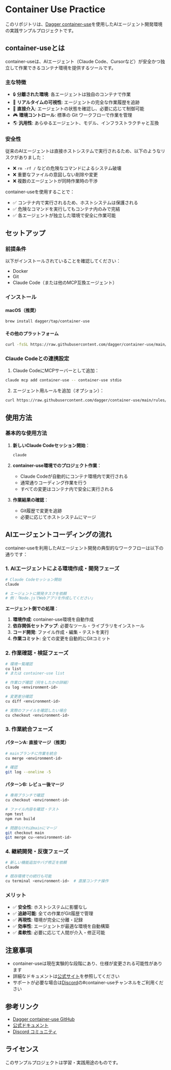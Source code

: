 # Container Use Practice

このリポジトリは、[Dagger container-use](https://github.com/dagger/container-use)を使用したAIエージェント開発環境の実践サンプルプロジェクトです。

## container-useとは

container-useは、AIエージェント（Claude Code、Cursorなど）が安全かつ独立して作業できるコンテナ環境を提供するツールです。

### 主な特徴

- 🔒 **分離された環境**: 各エージェントは独自のコンテナで作業
- 👀 **リアルタイムの可視性**: エージェントの完全な作業履歴を追跡
- 🚁 **直接介入**: エージェントの状態を確認し、必要に応じて制御可能
- 🎮 **環境コントロール**: 標準の Git ワークフローで作業を管理
- 🌎 **汎用性**: あらゆるエージェント、モデル、インフラストラクチャと互換

### 安全性

従来のAIエージェントは直接ホストシステムで実行されるため、以下のようなリスクがありました：

- ❌ `rm -rf /` などの危険なコマンドによるシステム破壊
- ❌ 重要なファイルの意図しない削除や変更
- ❌ 複数のエージェントが同時作業時の干渉

container-useを使用することで：

- ✅ コンテナ内で実行されるため、ホストシステムは保護される
- ✅ 危険なコマンドを実行してもコンテナ内のみで完結
- ✅ 各エージェントが独立した環境で安全に作業可能

## セットアップ

### 前提条件

以下がインストールされていることを確認してください：

- Docker
- Git
- Claude Code（または他のMCP互換エージェント）

### インストール

#### macOS（推奨）

```bash
brew install dagger/tap/container-use
```

#### その他のプラットフォーム

```bash
curl -fsSL https://raw.githubusercontent.com/dagger/container-use/main/install.sh | bash
```

### Claude Codeとの連携設定

1. Claude CodeにMCPサーバーとして追加：

```bash
claude mcp add container-use -- container-use stdio
```

2. エージェント用ルールを追加（オプション）：

```bash
curl https://raw.githubusercontent.com/dagger/container-use/main/rules/agent.md >> CLAUDE.md
```

## 使用方法

### 基本的な使用方法

1. **新しいClaude Codeセッション開始**：
   ```bash
   claude
   ```

2. **container-use環境でのプロジェクト作業**：
   - Claude Codeが自動的にコンテナ環境内で実行される
   - 通常通りコーディング作業を行う
   - すべての変更はコンテナ内で安全に実行される

3. **作業結果の確認**：
   - Git履歴で変更を追跡
   - 必要に応じてホストシステムにマージ

## AIエージェントコーディングの流れ

container-useを利用したAIエージェント開発の典型的なワークフローは以下の通りです：

### 1. AIエージェントによる環境作成・開発フェーズ

```bash
# Claude Codeセッション開始
claude

# エージェントに開発タスクを依頼
# 例：「Node.jsでWebアプリを作成してください」
```

**エージェント側での処理**：
1. **環境作成**: container-use環境を自動作成
2. **依存関係セットアップ**: 必要なツール・ライブラリをインストール
3. **コード開発**: ファイル作成・編集・テストを実行
4. **作業コミット**: 全ての変更を自動的にGitコミット

### 2. 作業確認・検証フェーズ

```bash
# 環境一覧確認
cu list
# または container-use list

# 作業ログ確認（何をしたかの詳細）
cu log <environment-id>

# 変更差分確認
cu diff <environment-id>

# 実際のファイルを確認したい場合
cu checkout <environment-id>
```

### 3. 作業統合フェーズ

#### パターンA: 直接マージ（推奨）
```bash
# mainブランチに作業を統合
cu merge <environment-id>

# 確認
git log --oneline -5
```

#### パターンB: レビュー後マージ
```bash
# 専用ブランチで確認
cu checkout <environment-id>

# ファイル内容を確認・テスト
npm test
npm run build

# 問題なければmainにマージ
git checkout main
git merge cu-<environment-id>
```

### 4. 継続開発・反復フェーズ

```bash
# 新しい機能追加やバグ修正を依頼
claude

# 既存環境での続行も可能
cu terminal <environment-id>  # 直接コンテナ操作
```

### メリット

- ✅ **安全性**: ホストシステムに影響なし
- ✅ **追跡可能**: 全ての作業がGit履歴で管理
- ✅ **再現性**: 環境が完全に分離・記録
- ✅ **効率性**: エージェントが最適な環境を自動構築
- ✅ **柔軟性**: 必要に応じて人間が介入・修正可能

## 注意事項

- container-useは現在実験的な段階にあり、仕様が変更される可能性があります
- 詳細なドキュメントは[公式サイト](https://container-use.com/quickstart)を参照してください
- サポートが必要な場合は[Discord](https://discord.gg/dagger-io)の#container-useチャンネルをご利用ください

## 参考リンク

- [Dagger container-use GitHub](https://github.com/dagger/container-use)
- [公式ドキュメント](https://container-use.com/quickstart)
- [Discord コミュニティ](https://discord.gg/dagger-io)

## ライセンス

このサンプルプロジェクトは学習・実践用途のものです。